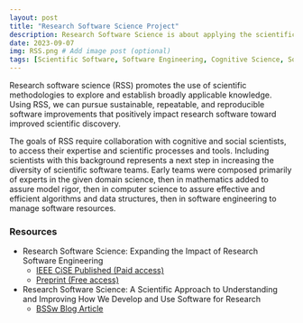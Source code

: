 ```yaml
---
layout: post
title: "Research Software Science Project"
description: Research Software Science is about applying the scientific method to understand and improve how software is developed and used to advance scientific research
date: 2023-09-07
img: RSS.png # Add image post (optional)
tags: [Scientific Software, Software Engineering, Cognitive Science, Social Science] # add tag
---
```

Research software science (RSS) promotes the use of scientific methodologies to explore and establish broadly applicable knowledge. Using RSS, we can pursue sustainable, repeatable, and reproducible software improvements that positively impact research software toward improved scientific discovery.

The goals of RSS require collaboration with cognitive and social scientists, to access their expertise and scientific processes and tools.  Including scientists with this background represents a next step in increasing the diversity of scientific software teams. Early teams were composed primarily of experts in the given domain science, then in mathematics added to assure model rigor, then in computer science to assure effective and efficient algorithms and data structures, then in software engineering to manage software resources.

### Resources

- Research Software Science: Expanding the Impact of Research Software Engineering
  - [IEEE CiSE Published (Paid access)](https://ieeexplore.ieee.org/document/10078171)
  - [Preprint (Free access)](https://digitalcommons.csbsju.edu/cgi/viewcontent.cgi?article=1035&context=csci_pubs)
- Research Software Science: A Scientific Approach to Understanding and Improving How We Develop and Use Software for Research
  - [BSSw Blog Article](https://bssw.io/blog_posts/research-software-science-a-scientific-approach-to-understanding-and-improving-how-we-develop-and-use-software-for-research)
